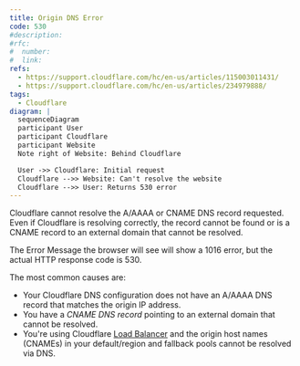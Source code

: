 ```yaml
---
title: Origin DNS Error
code: 530
#description:
#rfc:
#  number:
#  link:
refs: 
  - https://support.cloudflare.com/hc/en-us/articles/115003011431/
  - https://support.cloudflare.com/hc/en-us/articles/234979888/
tags: 
  - Cloudflare
diagram: |
  sequenceDiagram
  participant User
  participant Cloudflare
  participant Website
  Note right of Website: Behind Cloudflare

  User ->> Cloudflare: Initial request
  Cloudflare -->> Website: Can't resolve the website
  Cloudflare -->> User: Returns 530 error
---
```


Cloudflare cannot resolve the A/AAAA or CNAME DNS record requested. Even if Cloudflare is resolving correctly, the record cannot be found or is a CNAME record to an external domain that cannot be resolved.

The Error Message the browser will see will show a 1016 error, but the actual HTTP response code is 530.

The most common causes are:

  * Your Cloudflare DNS configuration does not have an A/AAAA DNS record that matches the origin IP address.
  * You have a *CNAME DNS record* pointing to an external domain that cannot be resolved.
  * You're using Cloudflare [Load Balancer](https://www.cloudflare.com/load-balancing/) and the origin host names (CNAMEs) in your default/region and fallback pools cannot be resolved via DNS.
